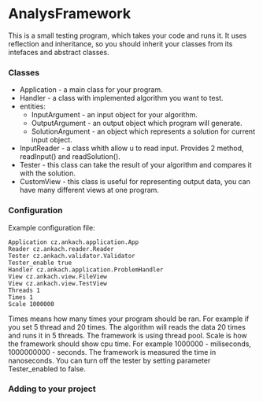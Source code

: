 # AnalysFramework

This is a small testing program, which takes your code and runs it.
It uses reflection and inheritance, so you should inherit your classes from its intefaces and abstract classes.

### Classes
- Application - a main class for your program.
- Handler - a class with implemented algorithm you want to test.
- entities:
  - InputArgument - an input object for your algorithm.
  - OutputArgument - an output object which program will generate.
  - SolutionArgument - an object which represents a solution for current input object.
- InputReader - a class whith allow u to read input. Provides 2 method, readInput() and readSolution().
- Tester - this class can take the result of your algorithm and compares it with the solution.
- CustomView - this class is useful for representing output data, you can have many different views at one program.

### Configuration

Example configuration file: 
```
Application cz.ankach.application.App
Reader cz.ankach.reader.Reader
Tester cz.ankach.validator.Validator
Tester_enable true
Handler cz.ankach.application.ProblemHandler
View cz.ankach.view.FileView
View cz.ankach.view.TestView
Threads 1
Times 1
Scale 1000000
```
Times means how many times your program should be ran. For example if you set 5 thread and 20 times. The algorithm will reads the data 20 times and runs it in 5 threads. The framework is using thread pool.
Scale is how the framework should show cpu time. For example 1000000 - miliseconds, 1000000000 - seconds. The framework is measured the time in nanoseconds.
You can turn off the tester by setting parameter Tester_enabled to false.


### Adding to your project
